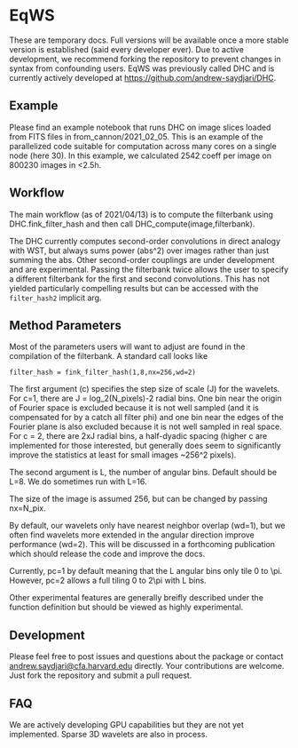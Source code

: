 # EqWS

These are temporary docs. Full versions will be available once a more stable version is established (said every developer ever). Due to active development, we recommend forking the repository to prevent changes in syntax from confounding users. EqWS was previously called DHC and is currently actively developed at https://github.com/andrew-saydjari/DHC.

## Example

Please find an example notebook that runs DHC on image slices loaded from FITS files in from_cannon/2021_02_05. This is an example of the parallelized code suitable for computation across many cores on a single node (here 30). In this example, we calculated 2542 coeff per image on 800230 images in <2.5h. 

## Workflow

The main workflow (as of 2021/04/13) is to compute the filterbank using DHC.fink_filter_hash and then call DHC_compute(image,filterbank).

The DHC currently computes second-order convolutions in direct analogy with WST, but always sums power (abs^2) over images rather than just summing the abs. Other second-order couplings are under development and are experimental. Passing the filterbank twice allows the user to specify a different filterbank for the first and second convolutions. This has not yielded particularly compelling results but can be accessed with the `filter_hash2` implicit arg.

## Method Parameters

Most of the parameters users will want to adjust are found in the compilation of the filterbank. A standard call looks like

`
filter_hash = fink_filter_hash(1,8,nx=256,wd=2)
`

The first argument (c) specifies the step size of scale (J) for the wavelets. For c=1, there are J = log_2(N_pixels)-2 radial bins. One bin near the origin of Fourier space is excluded because it is not well sampled (and it is compensated for by a catch all filter phi) and one bin near the edges of the Fourier plane is also excluded because it is not well sampled in real space. For c = 2, there are 2xJ radial bins, a half-dyadic spacing (higher c are implemented for those interested, but generally does seem to significantly improve the statistics at least for small images ~256^2 pixels).

The second argument is L, the number of angular bins. Default should be L=8. We do sometimes run with L=16. 

The size of the image is assumed 256, but can be changed by passing nx=N_pix.

By default, our wavelets only have nearest neighbor overlap (wd=1), but we often find wavelets more extended in the angular direction improve performance (wd=2). This will be discussed in a forthcoming publication which should release the code and improve the docs.

Currently, pc=1 by default meaning that the L angular bins only tile 0 to \pi. However, pc=2 allows a full tiling 0 to 2\pi with L bins.

Other experimental features are generally breifly described under the function definition but should be viewed as highly experimental.

## Development

Please feel free to post issues and questions about the package or contact andrew.saydjari@cfa.harvard.edu directly. Your contributions are welcome. Just fork the repository and submit a pull request.

## FAQ

We are actively developing GPU capabilities but they are not yet implemented. Sparse 3D wavelets are also in process.
